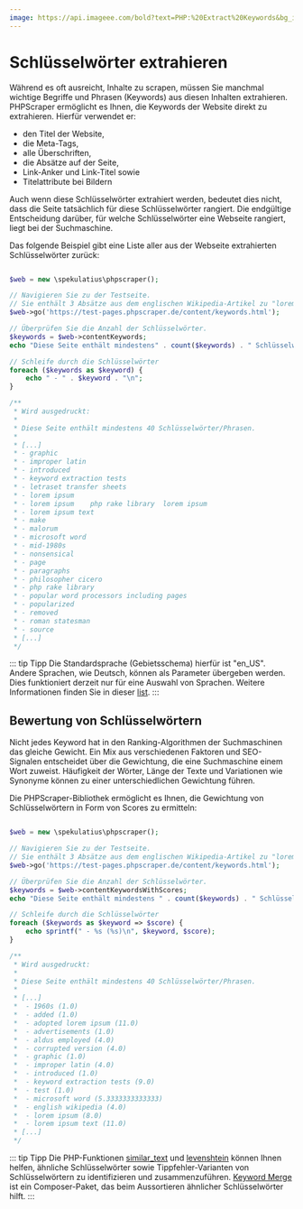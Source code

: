 ```yaml
---
image: https://api.imageee.com/bold?text=PHP:%20Extract%20Keywords&bg_image=https://images.unsplash.com/photo-1542762933-ab3502717ce7
---
```


# Schlüsselwörter extrahieren

Während es oft ausreicht, Inhalte zu scrapen, müssen Sie manchmal wichtige Begriffe und Phrasen (Keywords) aus diesen Inhalten extrahieren. PHPScraper ermöglicht es Ihnen, die Keywords der Website direkt zu extrahieren. Hierfür verwendet er:

- den Titel der Website,
- die Meta-Tags,
- alle Überschriften,
- die Absätze auf der Seite,
- Link-Anker und Link-Titel sowie
- Titelattribute bei Bildern

Auch wenn diese Schlüsselwörter extrahiert werden, bedeutet dies nicht, dass die Seite tatsächlich für diese Schlüsselwörter rangiert. Die endgültige Entscheidung darüber, für welche Schlüsselwörter eine Webseite rangiert, liegt bei der Suchmaschine.

Das folgende Beispiel gibt eine Liste aller aus der Webseite extrahierten Schlüsselwörter zurück:

```PHP

$web = new \spekulatius\phpscraper();

// Navigieren Sie zu der Testseite.
// Sie enthält 3 Absätze aus dem englischen Wikipedia-Artikel zu "lorem ipsum".
$web->go('https://test-pages.phpscraper.de/content/keywords.html');

// Überprüfen Sie die Anzahl der Schlüsselwörter.
$keywords = $web->contentKeywords;
echo "Diese Seite enthält mindestens" . count($keywords) . " Schlüsselwörter/Phrasen.\n\n";

// Schleife durch die Schlüsselwörter
foreach ($keywords as $keyword) {
    echo " - " . $keyword . "\n";
}

/**
 * Wird ausgedruckt:
 *
 * Diese Seite enthält mindestens 40 Schlüsselwörter/Phrasen.
 *
 * [...]
 * - graphic
 * - improper latin
 * - introduced
 * - keyword extraction tests
 * - letraset transfer sheets
 * - lorem ipsum
 * - lorem ipsum    php rake library  lorem ipsum
 * - lorem ipsum text
 * - make
 * - malorum
 * - microsoft word
 * - mid-1980s
 * - nonsensical
 * - page
 * - paragraphs
 * - philosopher cicero
 * - php rake library
 * - popular word processors including pages
 * - popularized
 * - removed
 * - roman statesman
 * - source
 * [...]
 */
```

::: tip Tipp
Die Standardsprache (Gebietsschema) hierfür ist "en_US". Andere Sprachen, wie Deutsch, können als Parameter übergeben werden. Dies funktioniert derzeit nur für eine Auswahl von Sprachen. Weitere Informationen finden Sie in dieser [list](https://github.com/Donatello-za/rake-php-plus#currently-supported-languages).
:::


## Bewertung von Schlüsselwörtern

Nicht jedes Keyword hat in den Ranking-Algorithmen der Suchmaschinen das gleiche Gewicht. Ein Mix aus verschiedenen Faktoren und SEO-Signalen entscheidet über die Gewichtung, die eine Suchmaschine einem Wort zuweist. Häufigkeit der Wörter, Länge der Texte und Variationen wie Synonyme können zu einer unterschiedlichen Gewichtung führen.

Die PHPScraper-Bibliothek ermöglicht es Ihnen, die Gewichtung von Schlüsselwörtern in Form von Scores zu ermitteln:


```PHP

$web = new \spekulatius\phpscraper();

// Navigieren Sie zu der Testseite.
// Sie enthält 3 Absätze aus dem englischen Wikipedia-Artikel zu "lorem ipsum".
$web->go('https://test-pages.phpscraper.de/content/keywords.html');

// Überprüfen Sie die Anzahl der Schlüsselwörter.
$keywords = $web->contentKeywordsWithScores;
echo "Diese Seite enthält mindestens " . count($keywords) . " Schlüsselwörter/Phrasen.\n\n";

// Schleife durch die Schlüsselwörter
foreach ($keywords as $keyword => $score) {
    echo sprintf(" - %s (%s)\n", $keyword, $score);
}

/**
 * Wird ausgedruckt:
 *
 * Diese Seite enthält mindestens 40 Schlüsselwörter/Phrasen.
 *
 * [...]
 *  - 1960s (1.0)
 *  - added (1.0)
 *  - adopted lorem ipsum (11.0)
 *  - advertisements (1.0)
 *  - aldus employed (4.0)
 *  - corrupted version (4.0)
 *  - graphic (1.0)
 *  - improper latin (4.0)
 *  - introduced (1.0)
 *  - keyword extraction tests (9.0)
 *  - test (1.0)
 *  - microsoft word (5.3333333333333)
 *  - english wikipedia (4.0)
 *  - lorem ipsum (8.0)
 *  - lorem ipsum text (11.0)
 * [...]
 */
```

::: tip Tipp
Die PHP-Funktionen [similar_text](https://www.php.net/manual/en/function.similar-text.php) und [levenshtein](https://www.php.net/manual/en/function.levenshtein.php) können Ihnen helfen, ähnliche Schlüsselwörter sowie Tippfehler-Varianten von Schlüsselwörtern zu identifizieren und zusammenzuführen. [Keyword Merge](https://github.com/spekulatius/keyword-merge) ist ein Composer-Paket, das beim Aussortieren ähnlicher Schlüsselwörter hilft.
:::
